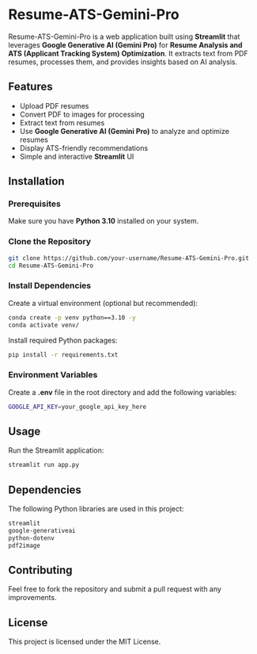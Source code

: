 # Resume-ATS-Gemini-Pro

Resume-ATS-Gemini-Pro is a web application built using **Streamlit** that leverages **Google Generative AI (Gemini Pro)** for **Resume Analysis and ATS (Applicant Tracking System) Optimization**. It extracts text from PDF resumes, processes them, and provides insights based on AI analysis.

## Features

- Upload PDF resumes
- Convert PDF to images for processing
- Extract text from resumes
- Use **Google Generative AI (Gemini Pro)** to analyze and optimize resumes
- Display ATS-friendly recommendations
- Simple and interactive **Streamlit** UI

## Installation

### Prerequisites
Make sure you have **Python 3.10** installed on your system.

### Clone the Repository
```sh
git clone https://github.com/your-username/Resume-ATS-Gemini-Pro.git
cd Resume-ATS-Gemini-Pro
```

### Install Dependencies
Create a virtual environment (optional but recommended):
```sh
conda create -p venv python==3.10 -y
conda activate venv/
```
Install required Python packages:
```sh
pip install -r requirements.txt
```

### Environment Variables
Create a **.env** file in the root directory and add the following variables:
```sh
GOOGLE_API_KEY=your_google_api_key_here
```

## Usage
Run the Streamlit application:
```sh
streamlit run app.py
```

## Dependencies
The following Python libraries are used in this project:
```sh
streamlit
google-generativeai
python-dotenv
pdf2image
```

## Contributing
Feel free to fork the repository and submit a pull request with any improvements.

## License
This project is licensed under the MIT License.
